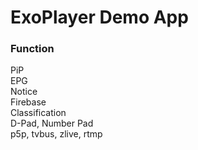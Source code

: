 # ExoPlayer Demo App

### Function
PiP  
EPG  
Notice  
Firebase  
Classification  
D-Pad, Number Pad  
p5p, tvbus, zlive, rtmp
